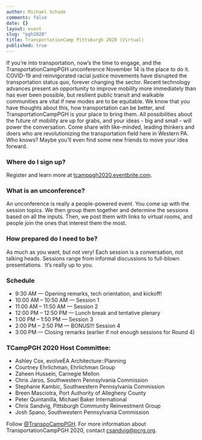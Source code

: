 ```yaml
---
author: Michael Schade
comments: false
date: {}
layout: event
slug: "pgh2020"
title: TransportationCamp Pittsburgh 2020 (Virtual)
published: true
---
```


If you’re into transportation, now’s the time to engage, and the TransportationCampPGH unconference November 14 is the
place to do it. COVID-19 and reinvigorated racial justice movements have disrupted the transportation status quo,
forever changing the sector. Recent technology advances present an opportunity to improve mobility more immediately than
has ever been possible, but resilient public transit and walkable communities are vital if new modes are to be
equitable. We know that you have thoughts about this, how transportation can be better, and TransportationCampPGH is
your place to bring them. All possibilities about the future of mobility are up for grabs, and your ideas - big and
small - will power the conversation. Come share with like-minded, leading thinkers and doers who are revolutionizing the
transportation field here in Western PA. Who knows? Maybe you’ll even find some new friends to move your idea forward. 

### Where do I sign up?
Register and learn more at [tcamppgh2020.eventbrite.com](https://tcamppgh2020.eventbrite.com).

### What is an unconference?
An unconference is really a people-powered event. You come up with the session topics. We then group them together and
determine the sessions based on all the inputs. Then, we post them with links to virtual rooms, and people join the ones
that interest them the most.

### How prepared do I need to be?
As much as you want, but not very! Each session is a conversation, not talking heads. Sessions range from informal
discussions to full-blown presentations.  It’s really up to you.

### Schedule
* 9:30 AM — Opening remarks, tech orientation, and kickoff!
* 10:00 AM – 10:50 AM — Session 1
* 11:00 AM – 11:50 AM — Session 2
* 12:00 PM – 12:50 PM — Lunch break and tentative plenary
* 1:00 PM – 1:50 PM — Session 3
* 2:00 PM – 2:50 PM — BONUS!!! Session 4
* 3:00 PM — Closing remarks (earlier if not enough sessions for Round 4)


### TCampPGH 2020 Host Committee:
* Ashley Cox, evolveEA Architecture::Planning
* Courtney Ehrlichman, Ehrlichman Group
* Zaheen Hussein, Carnegie Mellon
* Chris Jaros, Southwestern Pennsylvania Commission
* Stephanie Kambic, Southwestern Pennsylvania Commission
* Breen Masciotra, Port Authority of Allegheny County
* Peter Quintanilla, Michael Baker International
* Chris Sandvig, Pittsburgh Community Reinvestment Group
* Josh Spano, Southwestern Pennsylvania Commission

Follow [@TranspoCampPGH](https://twitter.com/TranspoCampPGH). For more information about TransportationCampPGH 2020,
contact csandvig@pcrg.org.
